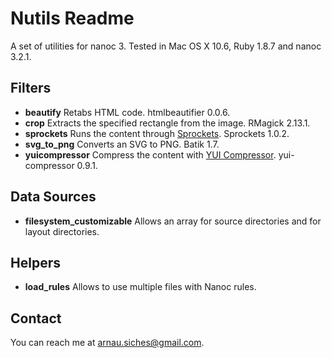 # Nutils Readme

A set of utilities for nanoc 3. Tested in Mac OS X 10.6, Ruby 1.8.7 and nanoc 3.2.1.

## Filters

* **beautify** Retabs HTML code. htmlbeautifier 0.0.6.
* **crop** Extracts the specified rectangle from the image. RMagick 2.13.1.
* **sprockets** Runs the content through [Sprockets](http://getsprockets.org). Sprockets 1.0.2.
* **svg_to_png** Converts an SVG to PNG. Batik 1.7.
* **yuicompressor** Compress the content with [YUI Compressor](http://developer.yahoo.com/yui/compressor/). yui-compressor 0.9.1.

## Data Sources
* **filesystem_customizable** Allows an array for source directories and for layout directories.

## Helpers
* **load_rules** Allows to use multiple files with Nanoc rules.

## Contact
You can reach me at <arnau.siches@gmail.com>.
